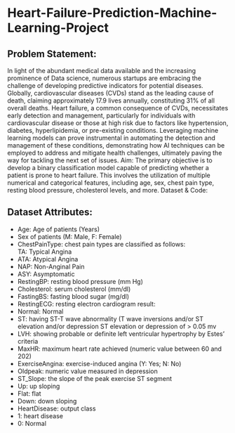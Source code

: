 # Heart-Failure-Prediction-Machine-Learning-Project
## Problem Statement:
In light of the abundant medical data available and the increasing prominence of Data science,
numerous startups are embracing the challenge of developing predictive indicators for potential
diseases. Globally, cardiovascular diseases (CVDs) stand as the leading cause of death, claiming
approximately 17.9 lives annually, constituting 31% of all overall deaths. Heart failure, a
common consequence of CVDs, necessitates early detection and management, particularly for
individuals with cardiovascular disease or those at high risk due to factors like hypertension,
diabetes, hyperlipidemia, or pre-existing conditions. Leveraging machine learning models can
prove instrumental in automating the detection and management of these conditions,
demonstrating how AI techniques can be employed to address and mitigate health challenges,
ultimately paving the way for tackling the next set of issues.
Aim:
The primary objective is to develop a binary classification model capable of predicting whether a
patient is prone to heart failure. This involves the utilization of multiple numerical and categorical
features, including age, sex, chest pain type, resting blood pressure, cholesterol levels, and more.
Dataset & Code:

## Dataset Attributes:
<ul>
  <li>Age: Age of patients (Years)</li>
<li> Sex of patients (M: Male, F: Female)</li>
<li>ChestPainType: chest pain types are classified as follows:</li>
</li>TA: Typical Angina</li>
 <li>ATA: Atypical Angina</li>
<li>NAP: Non-Anginal Pain</li>
<li>ASY: Asymptomatic</li>
<li>RestingBP: resting blood pressure (mm Hg)</li>
<li>Cholesterol: serum cholesterol (mm/dl)</li>
<li>FastingBS: fasting blood sugar (mg/dl)</li>
<li>RestingECG: resting electron cardiogram result:</li>
<li>Normal: Normal</li>
<li>ST: having ST-T wave abnormality (T wave inversions and/or ST elevation
and/or depression ST elevation or depression of > 0.05 mv</li>
<li>LVH: showing probable or definite left ventricular hypertrophy by Estes’ criteria</li>
<li>MaxHR: maximum heart rate achieved (numeric value between 60 and 202)</li>
<li>ExerciseAngina: exercise-induced angina (Y: Yes; N: No)</li>
<li>Oldpeak: numeric value measured in depression</li>
<li>ST_Slope: the slope of the peak exercise ST segment</li>
<li>Up: up sloping</li>
<li>Flat: flat</li>
<li>Down: down sloping</li>
<li>HeartDisease: output class</li>
<li>1: heart disease</li>
<li>0: Normal</li>
